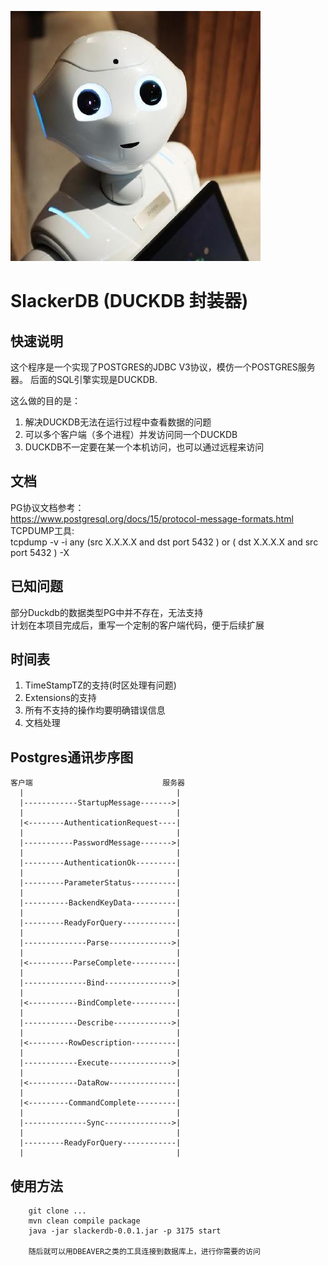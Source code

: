 ![机器人小懒](robotslacker.jpg)

# SlackerDB (DUCKDB 封装器)
## 快速说明

这个程序是一个实现了POSTGRES的JDBC V3协议，模仿一个POSTGRES服务器。
后面的SQL引擎实现是DUCKDB.

这么做的目的是：
1. 解决DUCKDB无法在运行过程中查看数据的问题
2. 可以多个客户端（多个进程）并发访问同一个DUCKDB
3. DUCKDB不一定要在某一个本机访问，也可以通过远程来访问

## 文档
PG协议文档参考：  
https://www.postgresql.org/docs/15/protocol-message-formats.html
TCPDUMP工具:  
tcpdump -v -i any \(src X.X.X.X and dst port 5432 \) or \( dst X.X.X.X and src port 5432 \) -X

## 已知问题
部分Duckdb的数据类型PG中并不存在，无法支持  
计划在本项目完成后，重写一个定制的客户端代码，便于后续扩展

## 时间表
1. TimeStampTZ的支持(时区处理有问题)
2. Extensions的支持
3. 所有不支持的操作均要明确错误信息
4. 文档处理


## Postgres通讯步序图
``` 
客户端                             服务器
  |                                  |
  |------------StartupMessage------->|
  |                                  |
  |<--------AuthenticationRequest----|
  |                                  |
  |-----------PasswordMessage------->|
  |                                  |
  |---------AuthenticationOk---------|
  |                                  |
  |---------ParameterStatus----------|
  |                                  |
  |----------BackendKeyData----------|
  |                                  |
  |---------ReadyForQuery------------|
  |                                  |
  |--------------Parse-------------->|
  |                                  |
  |<----------ParseComplete----------|
  |                                  |
  |--------------Bind--------------->|
  |                                  |
  |<-----------BindComplete----------|
  |                                  |
  |------------Describe------------->|
  |                                  |
  |<---------RowDescription----------|
  |                                  |
  |------------Execute-------------->|
  |                                  |
  |<-----------DataRow---------------|
  |                                  |
  |<---------CommandComplete---------|
  |                                  |
  |--------------Sync--------------->|
  |                                  |
  |---------ReadyForQuery------------|
  |                                  |

```

## 使用方法
```
    git clone ...
    mvn clean compile package
    java -jar slackerdb-0.0.1.jar -p 3175 start
    
    随后就可以用DBEAVER之类的工具连接到数据库上，进行你需要的访问
```